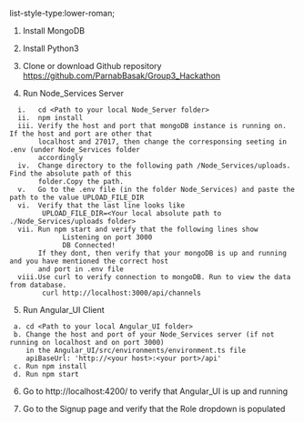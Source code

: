 list-style-type:lower-roman;

1. Install MongoDB
  

2. Install Python3
    

3. Clone or download Github repository https://github.com/ParnabBasak/Group3_Hackathon

4. Run Node_Services Server
  ```
    i.   cd <Path to your local Node_Server folder>
    ii.  npm install
    iii. Verify the host and port that mongoDB instance is running on. If the host and port are other that
         localhost and 27017, then change the corresponsing seeting in .env (under Node_Services folder
         accordingly
    iv.  Change directory to the following path /Node_Services/uploads. Find the absolute path of this
         folder.Copy the path.
    v.   Go to the .env file (in the folder Node_Services) and paste the path to the value UPLOAD_FILE_DIR
    vi.  Verify that the last line looks like
          UPLOAD_FILE_DIR=<Your local absolute path to ./Node_Services/uploads folder>  
    vii. Run npm start and verify that the following lines show 
               Listening on port 3000
               DB Connected!
         If they dont, then verify that your mongoDB is up and running and you have mentioned the correct host 
         and port in .env file
    viii.Use curl to verify connection to mongoDB. Run to view the data from database.
          curl http://localhost:3000/api/channels
  ```
   
5. Run Angular_UI Client
  ```
   a. cd <Path to your local Angular_UI folder>
   b. Change the host and port of your Node_Services server (if not running on localhost and on port 3000) 
      in the Angular_UI/src/environments/environment.ts file 
      apiBaseUrl: 'http://<your host>:<your port>/api' 
   c. Run npm install
   d. Run npm start
   ```
   
6. Go to http://localhost:4200/ to verify that Angular_UI is up and running
  

7. Go to the Signup page and verify that the Role dropdown is populated
           
          

